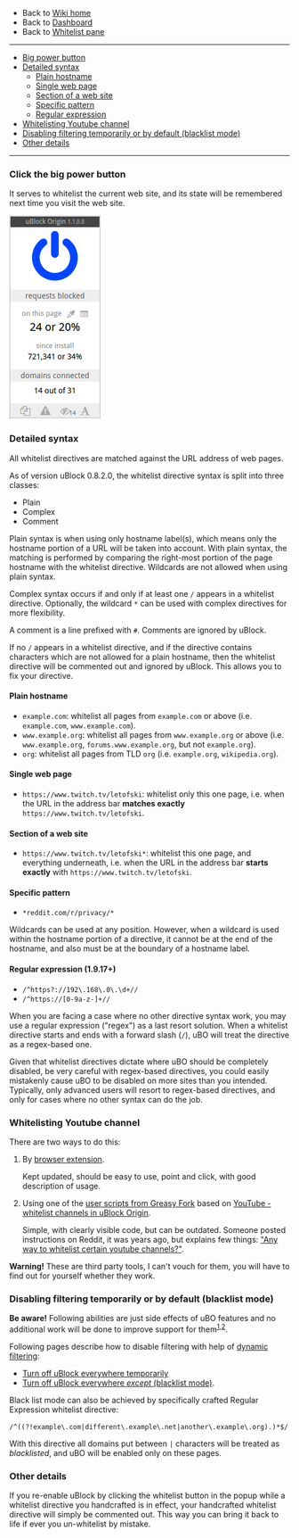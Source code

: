 - Back to [Wiki home](./)
- Back to [Dashboard](./Dashboard)
- Back to [Whitelist pane](./Dashboard:-Whitelist)

***
 - [Big power button](#click-the-big-power-button)
 - [Detailed syntax](#detailed-syntax)
    - [Plain hostname](#plain-hostname)
    - [Single web page](#single-web-page)
    - [Section of a web site](#section-of-a-web-site)
    - [Specific pattern](#specific-pattern)
    - [Regular expression](#regular-expression-1917)
 - [Whitelisting Youtube channel](#whitelisting-youtube-channel)
 - [Disabling filtering temporarily or by default (blacklist mode)](#disabling-filtering-temporarily-or-by-default-blacklist-mode)
 - [Other details](#other-details)

***

### Click the big power button
It serves to whitelist the current web site, and its state will be remembered next time you visit the web site.

![uBlock's popup](https://raw.githubusercontent.com/gorhill/uBlock/master/doc/img/popup-1.png)

### Detailed syntax

All whitelist directives are matched against the URL address of web pages.

As of version uBlock 0.8.2.0, the whitelist directive syntax is split into three classes:
- Plain
- Complex
- Comment

Plain syntax is when using only hostname label(s), which means only the hostname portion of a URL will be taken into account.  With plain syntax, the matching is performed by comparing the right-most portion of the page hostname with the whitelist directive.  Wildcards are not allowed when using plain syntax.

Complex syntax occurs if and only if at least one `/` appears in a whitelist directive.  Optionally, the wildcard `*` can be used with complex directives for more flexibility.

A comment is a line prefixed with `#`.  Comments are ignored by uBlock.

If no `/` appears in a whitelist directive, and if the directive contains characters which are not allowed for a plain hostname, then the whitelist directive will be commented out and ignored by uBlock.  This allows you to fix your directive.

#### Plain hostname

- `example.com`: whitelist all pages from `example.com` or above (i.e. `example.com`, `www.example.com`).
- `www.example.org`: whitelist all pages from `www.example.org` or above (i.e. `www.example.org`, `forums.www.example.org`, but not `example.org`).
- `org`: whitelist all pages from TLD `org` (i.e. `example.org`, `wikipedia.org`).

#### Single web page

- `https://www.twitch.tv/letofski`: whitelist only this one page, i.e. when the URL in the address bar **matches exactly** `https://www.twitch.tv/letofski`.

#### Section of a web site

 - `https://www.twitch.tv/letofski*`: whitelist this one page, and everything underneath, i.e. when the URL in the address bar **starts exactly** with `https://www.twitch.tv/letofski`.

#### Specific pattern

- `*reddit.com/r/privacy/*`

Wildcards can be used at any position. However, when a wildcard is used within the hostname portion of a directive, it cannot be at the end of the hostname, and also must be at the boundary of a hostname label.

#### Regular expression (1.9.17+)

- `/^https?://192\.168\.0\.\d+//`
- `/^https://[0-9a-z-]+//`

When you are facing a case where no other directive syntax work, you may use a regular expression ("regex") as a last resort solution. When a whitelist directive starts and ends with a forward slash (`/`), uBO will treat the directive as a regex-based one.

Given that whitelist directives dictate where uBO should be completely disabled, be very careful with regex-based directives, you could easily mistakenly cause uBO to be disabled on more sites than you intended. Typically, only advanced users will resort to regex-based directives, and only for cases where no other syntax can do the job.

### Whitelisting Youtube channel

There are two ways to do this:

1. By [browser extension](https://github.com/x0a/YouTube-Channel-Whitelist-for-uBlock-Origin#youtube-channel-whitelist-for-ublock-origin).

	Kept updated, should be easy to use, point and click, with good description of usage.
2. Using one of the [user scripts from Greasy Fork](https://greasyfork.org/en/scripts?q=YouTube+whitelist+channels+in+uBlock+Origin&sort=updated) based on [YouTube - whitelist channels in uBlock Origin](https://greasyfork.org/en/scripts/13226-youtube-whitelist-channels-in-ublock-origin).

	Simple, with clearly visible code, but can be outdated. Someone posted instructions on Reddit, it was years ago, but explains few things: ["Any way to whitelist certain youtube channels?"](https://www.reddit.com/r/ublock/comments/4x4jol/any_way_to_whitelist_certain_youtube_channels/).

**Warning!** These are third party tools, I can't vouch for them, you will have to find out for yourself whether they work.

### Disabling filtering temporarily or by default (blacklist mode)

**Be aware!** Following abilities are just side effects of uBO features and no additional work will be done to improve support for them<sup>[1](https://github.com/uBlockOrigin/uBlock-issues/issues/91#issuecomment-400282591),[2](https://github.com/uBlockOrigin/uBlock-issues/issues/586#issuecomment-494021002)</sup>.

Following pages describe how to disable filtering with help of [dynamic filtering](./Dynamic-filtering):
 - [Turn off uBlock everywhere temporarily](./Dynamic-filtering:-turn-off-uBlock-everywhere)
 - [Turn off uBlock everywhere _except_ (blacklist mode)](./Dynamic-filtering:-turn-off-uBlock-everywhere-except).

Black list mode can also be achieved by specifically crafted Regular Expression whitelist directive:

    /^((?!example\.com|different\.example\.net|another\.example\.org).)*$/

With this directive all domains put between `|` characters will be treated as _blacklisted_, and uBO will be enabled only on these pages.

### Other details

If you re-enable uBlock by clicking the whitelist button in the popup while a whitelist directive you handcrafted is in effect, your handcrafted whitelist directive will simply be commented out. This way you can bring it back to life if ever you un-whitelist by mistake.